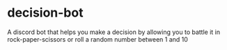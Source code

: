 # decision-bot
A discord bot that helps you make a decision by allowing you to battle it in rock-paper-scissors or roll a random number between 1 and 10
